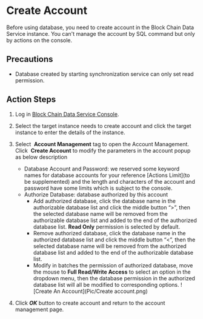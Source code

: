 # Create Account
Before using database, you need to create account in the Block Chain Data Service instance. You can't manage the account by SQL command but only by actions on the console.

## Precautions
* Database created by starting synchronization service can only set read permission.

## Action Steps
1. Log in [Block Chain Data Service Console](https://bds-console.jdcloud.com/block/list). 
2. Select the target instance needs to create account and click the target instance to enter the details of the instance. 
3. Select  **Account Management** tag to open the Account Management. Click  **Create Account** to modify the parameters in the account popup as below description 
    * Database Account and Password: we reserved some keyword names for database accounts for your reference [Actions Limit](to be supplemented) and the length and characters of the account and password have some limits which is subject to the console.
    * Authorize Database: database authorized by this account
        * Add authorized database, click the database name in the authorizable database list and click the middle button “>”, then the selected database name will be removed from the authorizable database list and added to the end of the authorized database list. **Read Only** permission is selected by default.
        * Remove authorized database, click the database name in the authorized database list and click the middle button “<”, then the selected database name will be removed from the authorized database list and added to the end of the authorizable database list.
        * Modify in batches the permission of authorized database, move the mouse to **Full Read/Write Access** to select an option in the dropdown menu, then the database permission in the authorized database list will all be modified to corresponding options.
    ![Create An Account](Pic/Create account.png)

4. Click ***OK*** button to create account and return to the account management page.
